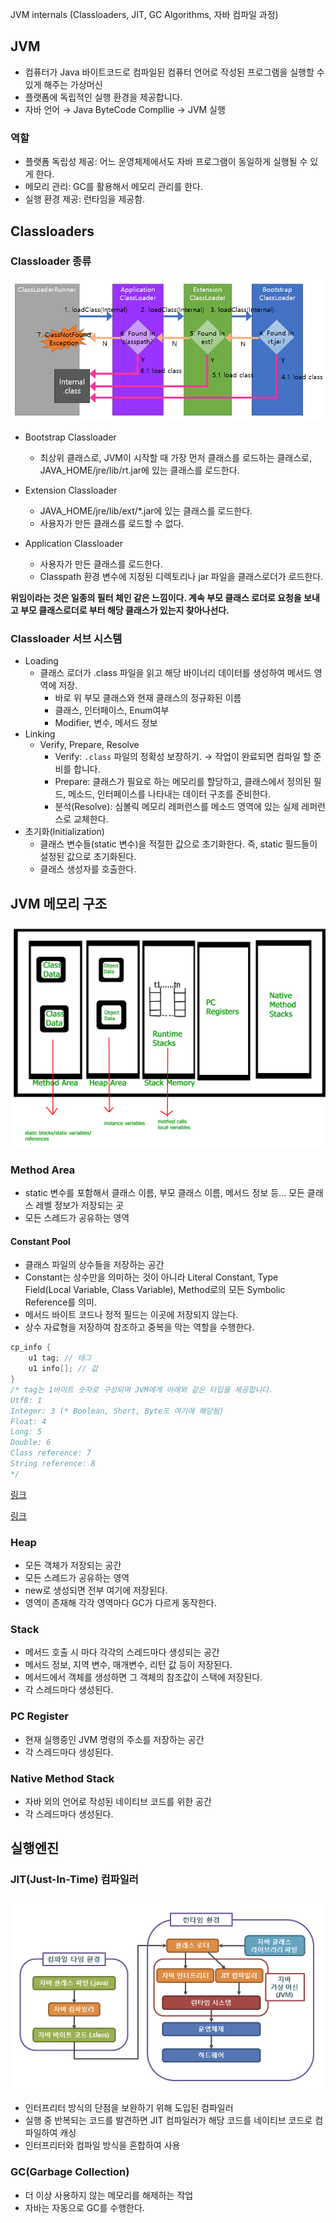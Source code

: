 JVM internals (Classloaders, JIT, GC Algorithms, 자바 컴파일 과정)

## JVM

- 컴퓨터가 Java 바이트코드로 컴파일된 컴퓨터 언어로 작성된 프로그램을 실행할 수 있게 해주는 가상머신
- 플랫폼에 독립적인 실행 환경을 제공합니다.
- 자바 언어 → Java ByteCode Compllie → JVM 실행 

### 역할

- 플랫폼 독립성 제공: 어느 운영체제에서도 자바 프로그램이 동일하게 실행될 수 있게 한다.
- 메모리 관리: GC를 활용해서 메모리 관리를 한다.
- 실행 환경 제공: 런타임을 제공함.

## Classloaders


### Classloader 종류

![alt text](./img/1.png)

- Bootstrap Classloader
    - 최상위 클래스로, JVM이 시작할 때 가장 먼저 클래스를 로드하는 클래스로, JAVA_HOME/jre/lib/rt.jar에 있는 클래스를 로드한다.

- Extension Classloader
    - JAVA_HOME/jre/lib/ext/*.jar에 있는 클래스를 로드한다.
    - 사용자가 만든 클래스를 로드할 수 없다.

- Application Classloader
    - 사용자가 만든 클래스를 로드한다.
    - Classpath 환경 변수에 지정된 디렉토리나 jar 파일을 클래스로더가 로드한다.


**위임이라는 것은 일종의 필터 체인 같은 느낌이다. 계속 부모 클래스 로더로 요청을 보내고 부모 클래스로더로 부터 해당 클래스가 있는지 찾아나선다.**


### Classloader 서브 시스템

- Loading
    - 클래스 로더가 .class 파일을 읽고 해당 바이너리 데이터를 생성하여 메서드 영역에 저장.
        - 바로 위 부모 클래스와 현재 클래스의 정규화된 이름
        - 클래스, 인터페이스, Enum여부
        - Modifier, 변수, 메서드 정보
- Linking
    - Verify, Prepare, Resolve
        - Verify: `.class` 파일의 정확성 보장하기. → 작업이 완료되면 컴파일 할 준비를 합니다.
        - Prepare: 클래스가 필요로 하는 메모리를 할당하고, 클래스에서 정의된 필드, 메소드, 인터페이스를 나타내는 데이터 구조를 준비한다.
        - 분석(Resolve): 심볼릭 메모리 레퍼런스를 메소드 영역에 있는 실제 레퍼런스로 교체한다.
- 초기화(Initialization)
    - 클래스 변수들(static 변수)을 적절한 값으로 초기화한다. 즉, static 필드들이 설정된 값으로 초기화된다.
    - 클래스 생성자를 호출한다.

## JVM 메모리 구조

![alt text](image.png)

### Method Area

* static 변수를 포함해서 클래스 이름, 부모 클래스 이름, 메서드 정보 등... 모든 클래스 레벨 정보가 저장되는 곳
* 모든 스레드가 공유하는 영역

#### Constant Pool

* 클래스 파일의 상수들을 저장하는 공간
* Constant는 상수만을 의미하는 것이 아니라 Literal Constant, Type Field(Local Variable, Class Variable), Method로의 모든 Symbolic Reference를 의미.
* 메서드 바이트 코드나 정적 필드는 이곳에 저장되지 않는다.
* 상수 자료형을 저장하여 참조하고 중복을 막는 역할을 수행한다.

```java
cp_info {
    u1 tag; // 태그
    u1 info[]; // 값
}
/* tag는 1바이트 숫자로 구성되며 JVM에게 아래와 같은 타입을 제공합니다.
Utf8: 1
Integer: 3 (* Boolean, Short, Byte도 여기에 해당됨)
Float: 4
Long: 5
Double: 6
Class reference: 7
String reference: 8
*/
```


[링크](https://docs.oracle.com/javase/specs/jvms/se8/html/jvms-2.html#jvms-2.5.5)

[링크](https://imbf.github.io/interview/2021/03/02/NAVER-Practical-Interview-Preparation-4.html)

### Heap

* 모든 객체가 저장되는 공간
* 모든 스레드가 공유하는 영역
* new로 생성되면 전부 여기에 저장된다.
* 영역이 존재해 각각 영역마다 GC가 다르게 동작한다.

### Stack

* 메서드 호출 시 마다 각각의 스레드마다 생성되는 공간
* 메서드 정보, 지역 변수, 매개변수, 리턴 값 등이 저장된다.
* 메서드에서 객체를 생성하면 그 객체의 참조값이 스택에 저장된다.
* 각 스레드마다 생성된다.

### PC Register

* 현재 실행중인 JVM 명령의 주소를 저장하는 공간
* 각 스레드마다 생성된다.

### Native Method Stack

* 자바 외의 언어로 작성된 네이티브 코드를 위한 공간
* 각 스레드마다 생성된다.

## 실행엔진 

### JIT(Just-In-Time) 컴파일러

![alt text](image-1.png)

- 인터프리터 방식의 단점을 보완하기 위해 도입된 컴파일러
- 실행 중 반복되는 코드를 발견하면 JIT 컴파일러가 해당 코드를 네이티브 코드로 컴파일하여 캐싱
- 인터프리터와 컴파일 방식을 혼합하여 사용

### GC(Garbage Collection)

- 더 이상 사용하지 않는 메모리를 해제하는 작업
- 자바는 자동으로 GC를 수행한다.